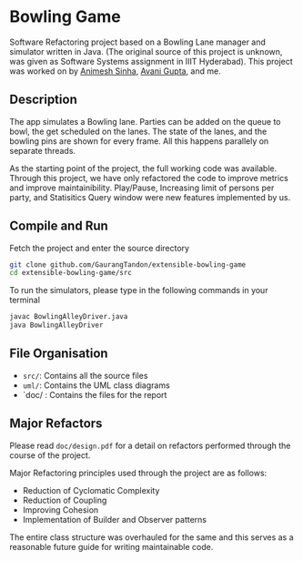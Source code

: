 # Bowling Game

Software Refactoring project based on a Bowling Lane manager and simulator written in Java.
(The original source of this project is unknown, was given as Software Systems assignment in IIIT Hyderabad). This project was worked on by [Animesh Sinha](https://github.com/AnimeshSinha1309/), [Avani Gupta](https://github.com/avani17101), and me.

## Description

The app simulates a Bowling lane.
Parties can be added on the queue to bowl, the get scheduled on the lanes.
The state of the lanes, and the bowling pins are shown for every frame.
All this happens parallely on separate threads.

As the starting point of the project, the full working code was available.
Through this project, we have only refactored the code to improve metrics and improve maintainibility.
Play/Pause, Increasing limit of persons per party, and Statisitics Query window were new features implemented by us.

## Compile and Run

Fetch the project and enter the source directory

```bash
git clone github.com/GaurangTandon/extensible-bowling-game
cd extensible-bowling-game/src
```

To run the simulators, please type in the following commands in your terminal

```bash
javac BowlingAlleyDriver.java
java BowlingAlleyDriver
```

## File Organisation

* `src/`: Contains all the source files
* `uml/`: Contains the UML class diagrams
* `doc/ : Contains the files for the report

## Major Refactors

Please read `doc/design.pdf` for a detail on refactors performed through the course of the project.

Major Refactoring principles used through the project are as follows:

* Reduction of Cyclomatic Complexity
* Reduction of Coupling
* Improving Cohesion
* Implementation of Builder and Observer patterns

The entire class structure was overhauled for the same and this serves as a reasonable future guide 
for writing maintainable code.
